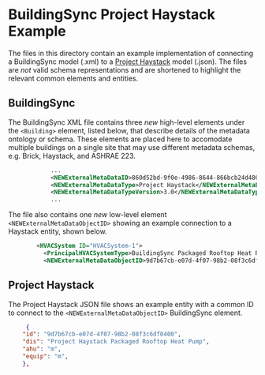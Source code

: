 # BuildingSync Project Haystack Example

The files in this directory contain an example implementation of connecting a BuildingSync model (.xml) to a [Project Haystack](https://project-haystack.org/) model (.json). The files are _not_ valid schema representations and are shortened to highlight the relevant common elements and entities.

## BuildingSync

The BuildingSync XML file contains three _new_ high-level elements under the `<Building>` element, listed below, that describe details of the metadata ontology or schema. These elements are placed here to accomodate multiple buildings on a single site that may use different metadata schemas, e.g. Brick, Haystack, and ASHRAE 223.

```xml
            ...
            <NEWExternalMetaDataID>860d52bd-9f0e-4986-8644-866bcb24d480</NEWExternalMetaDataID>
            <NEWExternalMetaDataType>Project Haystack</NEWExternalMetaDataType>
            <NEWExternalMetaDataTypeVersion>3.0</NEWExternalMetaDataTypeVersion>
            ...
```
 
The file also contains one _new_ low-level element `<NEWExternalMetaDataObjectID>` showing an example connection to a Haystack entity, shown below.
 
```xml
        <HVACSystem ID="HVACSystem-1">
          <PrincipalHVACSystemType>BuildingSync Packaged Rooftop Heat Pump</PrincipalHVACSystemType>
          <NEWExternalMetaDataObjectID>9d7b67cb-e07d-4f07-98b2-08f3c6df0400</NEWExternalID>
```
 
## Project Haystack
 
The Project Haystack JSON file shows an example entity with a common ID to connect to the `<NEWExternalMetaDataObjectID>` BuildingSync element.
 
```json
     {
    "id": "9d7b67cb-e07d-4f07-98b2-08f3c6df0400",
    "dis": "Project Haystack Packaged Rooftop Heat Pump",
    "ahu": "m",
    "equip": "m",
    },
```
